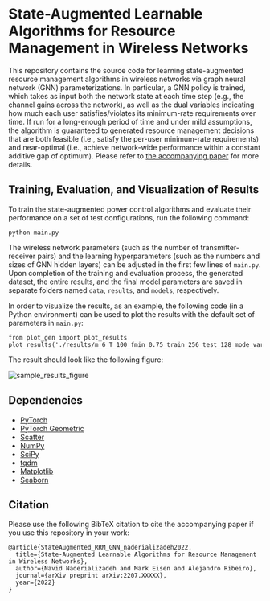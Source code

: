 # State-Augmented Learnable Algorithms for Resource Management in Wireless Networks

This repository contains the source code for learning state-augmented resource management algorithms in wireless networks via graph neural network (GNN) parameterizations. In particular, a GNN policy is trained, which takes as input both the network state at each time step (e.g., the channel gains across the network), as well as the dual variables indicating how much each user satisfies/violates its minimum-rate requirements over time. If run for a long-enough period of time and under mild assumptions, the algorithm is guaranteed to generated resource management decisions that are both feasible (i.e., satisfy the per-user minimum-rate requirements) and near-optimal (i.e., achieve network-wide performance within a constant additive gap of optimum). Please refer to [the accompanying paper](https://arxiv.org/abs/2207.XXXXX) for more details.

## Training, Evaluation, and Visualization of Results

To train the state-augmented power control algorithms and evaluate their performance on a set of test configurations, run the following command:

```
python main.py
```

The wireless network parameters (such as the number of transmitter-receiver pairs) and the learning hyperparameters (such as the numbers and sizes of GNN hidden layers) can be adjusted in the first few lines of `main.py`. Upon completion of the training and evaluation process, the generated dataset, the entire results, and the final model parameters are saved in separate folders named `data`, `results`, and `models`, respectively.

In order to visualize the results, as an example, the following code (in a Python environment) can be used to plot the results with the default set of parameters in `main.py`:

```
from plot_gen import plot_results
plot_results('./results/m_6_T_100_fmin_0.75_train_256_test_128_mode_var_density.json')
```

The result should look like the following figure:

![sample_results_figure](https://user-images.githubusercontent.com/67436161/176785223-c190d2cb-2667-4bb9-9cab-bc911a25c0f5.png)

## Dependencies

* [PyTorch](https://pytorch.org/)
* [PyTorch Geometric](https://pytorch-geometric.readthedocs.io/en/latest/index.html)
* [Scatter](https://pytorch-scatter.readthedocs.io/en/latest/functions/scatter.html)
* [NumPy](https://numpy.org/)
* [SciPy](https://scipy.org/)
* [tqdm](https://tqdm.github.io/)
* [Matplotlib](https://matplotlib.org/)
* [Seaborn](https://seaborn.pydata.org/)

## Citation

Please use the following BibTeX citation to cite the accompanying paper if you use this repository in your work:

```
@article{StateAugmented_RRM_GNN_naderializadeh2022,
  title={State-Augmented Learnable Algorithms for Resource Management in Wireless Networks},
  author={Navid Naderializadeh and Mark Eisen and Alejandro Ribeiro},
  journal={arXiv preprint arXiv:2207.XXXXX},
  year={2022}
}
```
